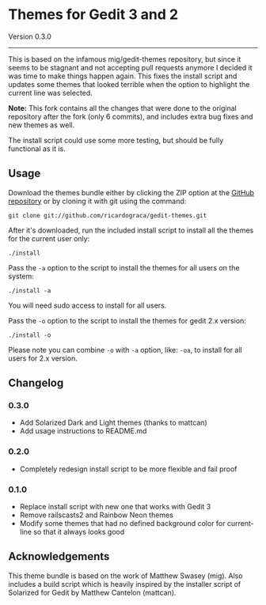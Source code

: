 # Themes for Gedit 3 and 2

Version 0.3.0

---

This is based on the infamous mig/gedit-themes repository, but since it seems to be stagnant and not accepting pull
requests anymore I decided it was time to make things happen again. This fixes the install script and updates some
themes that looked terrible when the option to highlight the current line was selected.

**Note:** This fork contains all the changes that were done to the original repository after the fork (only 6 commits),
and includes extra bug fixes and new themes as well.

The install script could use some more testing, but should be fully functional as it is.

## Usage

Download the themes bundle either by clicking the ZIP option at the [GitHub repository](https://github.com/ricardograca/gedit-themes)
or by cloning it with git using the command:

    git clone git://github.com/ricardograca/gedit-themes.git

After it's downloaded, run the included install script to install all the themes for the current user only:

    ./install

Pass the `-a` option to the script to install the themes for all users on the system:

    ./install -a

You will need sudo access to install for all users.

Pass the `-o` option to the script to install the themes for gedit 2.x version:

    ./install -o

Please note you can combine `-o` with `-a` option, like: `-oa`, to install for all users for 2.x version.

## Changelog

### 0.3.0
 - Add Solarized Dark and Light themes (thanks to mattcan)
 - Add usage instructions to README.md

### 0.2.0
 - Completely redesign install script to be more flexible and fail proof

### 0.1.0
 - Replace install script with new one that works with Gedit 3
 - Remove railscasts2 and Rainbow Neon themes
 - Modify some themes that had no defined background color for current-line so that it always looks good

## Acknowledgements

This theme bundle is based on the work of Matthew Swasey (mig). Also includes a build script which is heavily inspired
by the installer script of Solarized for Gedit by Matthew Cantelon (mattcan).
